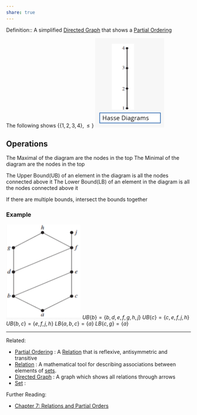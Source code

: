 ```yaml
---
share: true
---
```



Definition:: A simplified [Directed Graph](./Directed%20Graph.md) that shows a [Partial Ordering](./Partial%20Ordering.md)

The following shows $\{\{1,2,3,4\}, \leq\}$
![Hasse Diagram-Less Than.png](./Attachments/Hasse%20Diagram-Less%20Than.png)

## Operations
The Maximal of the diagram are the nodes in the top
The Minimal of the diagram are the nodes in the top

The Upper Bound(UB) of an element in the diagram is all the nodes connected above it
The Lower Bound(LB) of an element in the diagram is all the nodes connected above it

If there are multiple bounds, intersect the bounds together 

### Example
![Hasse Diagram Bounds Example.png](./Attachments/Hasse%20Diagram%20Bounds%20Example.png)
$UB\{b\}=\{b,d,e,f,g,h,j\}$
$UB\{c\}=\{c,e,f,j,h\}$
$UB\{b,c\}=\{e,f,j,h\}$
$LB\{a,b,c\}=\{a\}$
$LB\{c,g\}=\{a\}$

---
Related:
- [Partial Ordering](./Partial%20Ordering.md) : A [Relation](Relation.md) that is reflexive, antisymmetric and transitive
- [Relation](./Relation.md) : A mathematical tool for describing associations between elements of [sets](Set.md).
- [Directed Graph](./Directed%20Graph.md) : A graph which shows all relations through arrows
- [Set](Set.md) : 

Further Reading:
- [Chapter 7: Relations and Partial Orders](./Credenza/Chapter%207:%20Relations%20and%20Partial%20Orders.md)
